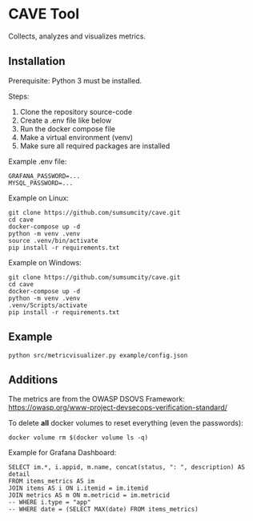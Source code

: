 # CAVE Tool
Collects, analyzes and visualizes metrics.

## Installation
Prerequisite: Python 3 must be installed.

Steps:

1. Clone the repository source-code
2. Create a .env file like below
3. Run the docker compose file
4. Make a virtual environment (venv)
5. Make sure all required packages are installed

Example .env file:
```shell
GRAFANA_PASSWORD=...
MYSQL_PASSWORD=...
```

Example on Linux:
```shell
git clone https://github.com/sumsumcity/cave.git
cd cave
docker-compose up -d
python -m venv .venv
source .venv/bin/activate
pip install -r requirements.txt
```

Example on Windows:
```shell
git clone https://github.com/sumsumcity/cave.git
cd cave
docker-compose up -d
python -m venv .venv
.venv/Scripts/activate
pip install -r requirements.txt
```

## Example
```shell
python src/metricvisualizer.py example/config.json
```

## Additions

The metrics are from the OWASP DSOVS Framework:
https://owasp.org/www-project-devsecops-verification-standard/

To delete **all** docker volumes to reset everything (even the passwords):
```shell
docker volume rm $(docker volume ls -q)
``` 

Example for Grafana Dashboard:
```shell
SELECT im.*, i.appid, m.name, concat(status, ": ", description) AS detail
FROM items_metrics AS im
JOIN items AS i ON i.itemid = im.itemid
JOIN metrics AS m ON m.metricid = im.metricid
-- WHERE i.type = "app"
-- WHERE date = (SELECT MAX(date) FROM items_metrics)
``` 